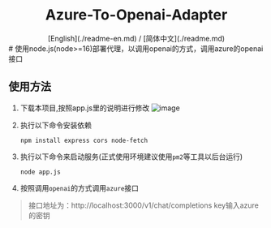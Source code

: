 <div align="center">
<h1 align="center">Azure-To-Openai-Adapter</h1>
[English](./readme-en.md) / [简体中文](./readme.md)
</div>
# 使用node.js(node>=16)部署代理，以调用openai的方式，调用azure的openai接口

## 使用方法
1. 下载本项目,按照app.js里的说明进行修改
![image](https://img.cdn.czl.net/i/2023/05/25/9t3ev.webp)

2. 执行以下命令安装依赖
    ``` 
    npm install express cors node-fetch
    ```

3. 执行以下命令来启动服务(正式使用环境建议使用`pm2`等工具以后台运行)
    ```
    node app.js
    ```
4. 按照调用`openai`的方式调用`azure`接口
> 接口地址为：http://localhost:3000/v1/chat/completions
> key输入azure的密钥
